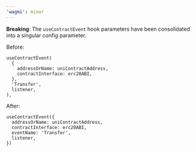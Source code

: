 ```yaml
---
'wagmi': minor
---
```


**Breaking**: The `useContractEvent` hook parameters have been consolidated into a singular config parameter.

Before:

```tsx
useContractEvent(
  {
    addressOrName: uniContractAddress,
    contractInterface: erc20ABI,
  },
  'Transfer',
  listener,
),
```

After:

```tsx
useContractEvent({
  addressOrName: uniContractAddress,
  contractInterface: erc20ABI,
  eventName: 'Transfer',
  listener,
})
```
